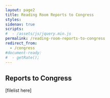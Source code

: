 ```yaml
---
layout: page2
title: Reading Room Reports to Congress
styles:
sidenav: true
scripts:
#  - /assets/js/jquery.min.js
permalink: /reading-room-reports-to-congress
redirect_from:
  - /congress
#document-ready:
#  - getRate();
---
```


## Reports to Congress

[filelist here]
<!-- CONTENT END -->
